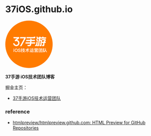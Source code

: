 # 37iOS.github.io

<img src="/images/37iOSteam.png" width="150" height:auto style="border-radius:50%" alt="37手游iOS技术团队"/>

**37手游 iOS技术团队博客**

掘金主页：

- [37手游iOS技术运营团队](https://juejin.cn/user/1002387318511214)

### reference
- [htmlpreview/htmlpreview.github.com: HTML Preview for GitHub Repositories](https://github.com/htmlpreview/htmlpreview.github.com)